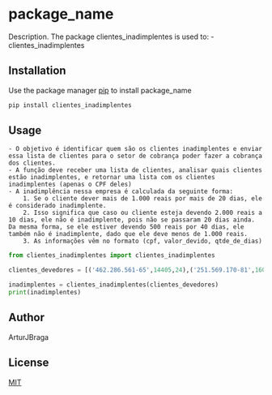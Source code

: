 # package_name

Description. 
The package clientes_inadimplentes is used to:
	- clientes_inadimplentes
	
## Installation

Use the package manager [pip](https://pip.pypa.io/en/stable/) to install package_name

```bash
pip install clientes_inadimplentes
```

## Usage

```
- O objetivo é identificar quem são os clientes inadimplentes e enviar essa lista de clientes para o setor de cobrança poder fazer a cobrança dos clientes.
- A função deve receber uma lista de clientes, analisar quais clientes estão inadimplentes, e retornar uma lista com os clientes inadimplentes (apenas o CPF deles)
- A inadimplência nessa empresa é calculada da seguinte forma:
	1. Se o cliente dever mais de 1.000 reais por mais de 20 dias, ele é considerado inadimplente.
	2. Isso significa que caso ou cliente esteja devendo 2.000 reais a 10 dias, ele não é inadimplente, pois não se passaram 20 dias ainda. Da mesma forma, se ele estiver devendo 500 reais por 40 dias, ele também não é inadimplente, dado que ele deve menos de 1.000 reais.
	3. As informações vêm no formato (cpf, valor_devido, qtde_de_dias)
```

```python
from clientes_inadimplentes import clientes_inadimplentes

clientes_devedores = [('462.286.561-65',14405,24),('251.569.170-81',16027,1),('297.681.579-21',8177,28),('790.223.154-40',9585,10),('810.442.219-10',18826,29),('419.210.299-79',11421,15),('908.507.760-43',12445,24),('911.238.364-17',1345,4),('131.115.339-28',11625,8),('204.169.467-27',5364,22),('470.806.376-11',932,29),('938.608.980-69',13809,19),('554.684.165-26',11227,2)]

inadimplentes = clientes_inadimplentes(clientes_devedores)
print(inadimplentes)
```

## Author
ArturJBraga

## License
[MIT](https://choosealicense.com/licenses/mit/)